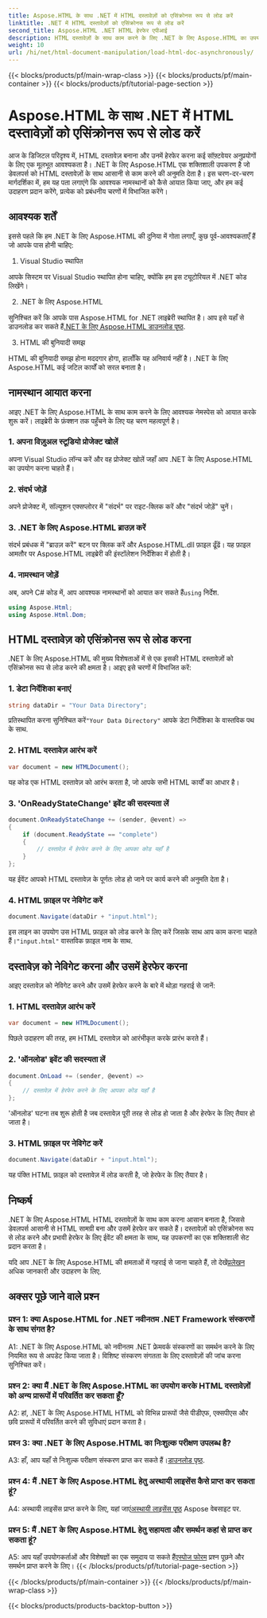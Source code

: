 ```yaml
---
title: Aspose.HTML के साथ .NET में HTML दस्तावेज़ों को एसिंक्रोनस रूप से लोड करें
linktitle: .NET में HTML दस्तावेज़ों को एसिंक्रोनस रूप से लोड करें
second_title: Aspose.HTML .NET HTML हेरफेर एपीआई
description: HTML दस्तावेज़ों के साथ काम करने के लिए .NET के लिए Aspose.HTML का उपयोग करना सीखें। डेवलपर्स के लिए उदाहरणों और अक्सर पूछे जाने वाले प्रश्नों के साथ चरण-दर-चरण मार्गदर्शिका।
weight: 10
url: /hi/net/html-document-manipulation/load-html-doc-asynchronously/
---
```


{{< blocks/products/pf/main-wrap-class >}}
{{< blocks/products/pf/main-container >}}
{{< blocks/products/pf/tutorial-page-section >}}

# Aspose.HTML के साथ .NET में HTML दस्तावेज़ों को एसिंक्रोनस रूप से लोड करें


आज के डिजिटल परिदृश्य में, HTML दस्तावेज़ बनाना और उनमें हेरफेर करना कई सॉफ़्टवेयर अनुप्रयोगों के लिए एक मूलभूत आवश्यकता है। .NET के लिए Aspose.HTML एक शक्तिशाली उपकरण है जो डेवलपर्स को HTML दस्तावेज़ों के साथ आसानी से काम करने की अनुमति देता है। इस चरण-दर-चरण मार्गदर्शिका में, हम यह पता लगाएंगे कि आवश्यक नामस्थानों को कैसे आयात किया जाए, और हम कई उदाहरण प्रदान करेंगे, प्रत्येक को प्रबंधनीय चरणों में विभाजित करेंगे।

## आवश्यक शर्तें

इससे पहले कि हम .NET के लिए Aspose.HTML की दुनिया में गोता लगाएँ, कुछ पूर्व-आवश्यकताएँ हैं जो आपके पास होनी चाहिए:

1. Visual Studio स्थापित

आपके सिस्टम पर Visual Studio स्थापित होना चाहिए, क्योंकि हम इस ट्यूटोरियल में .NET कोड लिखेंगे।

2. .NET के लिए Aspose.HTML

 सुनिश्चित करें कि आपके पास Aspose.HTML for .NET लाइब्रेरी स्थापित है। आप इसे यहाँ से डाउनलोड कर सकते हैं[.NET के लिए Aspose.HTML डाउनलोड पृष्ठ](https://releases.aspose.com/html/net/).

3. HTML की बुनियादी समझ

HTML की बुनियादी समझ होना मददगार होगा, हालाँकि यह अनिवार्य नहीं है। .NET के लिए Aspose.HTML कई जटिल कार्यों को सरल बनाता है।

## नामस्थान आयात करना

आइए .NET के लिए Aspose.HTML के साथ काम करने के लिए आवश्यक नेमस्पेस को आयात करके शुरू करें। लाइब्रेरी के फ़ंक्शन तक पहुँचने के लिए यह चरण महत्वपूर्ण है।

### 1. अपना विज़ुअल स्टूडियो प्रोजेक्ट खोलें

अपना Visual Studio लॉन्च करें और वह प्रोजेक्ट खोलें जहाँ आप .NET के लिए Aspose.HTML का उपयोग करना चाहते हैं।

### 2. संदर्भ जोड़ें

अपने प्रोजेक्ट में, सॉल्यूशन एक्सप्लोरर में "संदर्भ" पर राइट-क्लिक करें और "संदर्भ जोड़ें" चुनें।

### 3. .NET के लिए Aspose.HTML ब्राउज़ करें

संदर्भ प्रबंधक में "ब्राउज़ करें" बटन पर क्लिक करें और Aspose.HTML.dll फ़ाइल ढूँढें। यह फ़ाइल आमतौर पर Aspose.HTML लाइब्रेरी की इंस्टॉलेशन निर्देशिका में होती है।

### 4. नामस्थान जोड़ें

 अब, अपने C# कोड में, आप आवश्यक नामस्थानों को आयात कर सकते हैं`using` निर्देश.

```csharp
using Aspose.Html;
using Aspose.Html.Dom;
```

## HTML दस्तावेज़ को एसिंक्रोनस रूप से लोड करना

.NET के लिए Aspose.HTML की मुख्य विशेषताओं में से एक इसकी HTML दस्तावेज़ों को एसिंक्रोनस रूप से लोड करने की क्षमता है। आइए इसे चरणों में विभाजित करें:

### 1. डेटा निर्देशिका बनाएं

```csharp
string dataDir = "Your Data Directory";
```

 प्रतिस्थापित करना सुनिश्चित करें`"Your Data Directory"` आपके डेटा निर्देशिका के वास्तविक पथ के साथ.

### 2. HTML दस्तावेज़ आरंभ करें

```csharp
var document = new HTMLDocument();
```

यह कोड एक HTML दस्तावेज़ को आरंभ करता है, जो आपके सभी HTML कार्यों का आधार है।

### 3. 'OnReadyStateChange' इवेंट की सदस्यता लें

```csharp
document.OnReadyStateChange += (sender, @event) =>
{
    if (document.ReadyState == "complete")
    {
        // दस्तावेज़ में हेरफेर करने के लिए आपका कोड यहाँ है
    }
};
```

यह ईवेंट आपको HTML दस्तावेज़ के पूर्णतः लोड हो जाने पर कार्य करने की अनुमति देता है।

### 4. HTML फ़ाइल पर नेविगेट करें

```csharp
document.Navigate(dataDir + "input.html");
```

 इस लाइन का उपयोग उस HTML फ़ाइल को लोड करने के लिए करें जिसके साथ आप काम करना चाहते हैं।`"input.html"` वास्तविक फ़ाइल नाम के साथ.

## दस्तावेज़ को नेविगेट करना और उसमें हेरफेर करना

आइए दस्तावेज़ को नेविगेट करने और उसमें हेरफेर करने के बारे में थोड़ा गहराई से जानें:

### 1. HTML दस्तावेज़ आरंभ करें

```csharp
var document = new HTMLDocument();
```

पिछले उदाहरण की तरह, हम HTML दस्तावेज़ को आरंभीकृत करके प्रारंभ करते हैं।

### 2. 'ऑनलोड' इवेंट की सदस्यता लें

```csharp
document.OnLoad += (sender, @event) =>
{
    // दस्तावेज़ में हेरफेर करने के लिए आपका कोड यहाँ है
};
```

'ऑनलोड' घटना तब शुरू होती है जब दस्तावेज़ पूरी तरह से लोड हो जाता है और हेरफेर के लिए तैयार हो जाता है।

### 3. HTML फ़ाइल पर नेविगेट करें

```csharp
document.Navigate(dataDir + "input.html");
```

यह पंक्ति HTML फ़ाइल को दस्तावेज़ में लोड करती है, जो हेरफेर के लिए तैयार है।

## निष्कर्ष

.NET के लिए Aspose.HTML HTML दस्तावेज़ों के साथ काम करना आसान बनाता है, जिससे डेवलपर्स आसानी से HTML सामग्री बना और उसमें हेरफेर कर सकते हैं। दस्तावेज़ों को एसिंक्रोनस रूप से लोड करने और प्रभावी हेरफेर के लिए ईवेंट की क्षमता के साथ, यह उपकरणों का एक शक्तिशाली सेट प्रदान करता है।

 यदि आप .NET के लिए Aspose.HTML की क्षमताओं में गहराई से जाना चाहते हैं, तो देखें[प्रलेखन](https://reference.aspose.com/html/net/) अधिक जानकारी और उदाहरण के लिए.

## अक्सर पूछे जाने वाले प्रश्न

### प्रश्न 1: क्या Aspose.HTML for .NET नवीनतम .NET Framework संस्करणों के साथ संगत है?

A1: .NET के लिए Aspose.HTML को नवीनतम .NET फ्रेमवर्क संस्करणों का समर्थन करने के लिए नियमित रूप से अपडेट किया जाता है। विशिष्ट संस्करण संगतता के लिए दस्तावेज़ों की जांच करना सुनिश्चित करें।

### प्रश्न 2: क्या मैं .NET के लिए Aspose.HTML का उपयोग करके HTML दस्तावेज़ों को अन्य प्रारूपों में परिवर्तित कर सकता हूँ?

A2: हां, .NET के लिए Aspose.HTML HTML को विभिन्न प्रारूपों जैसे पीडीएफ, एक्सपीएस और छवि प्रारूपों में परिवर्तित करने की सुविधाएं प्रदान करता है।

### प्रश्न 3: क्या .NET के लिए Aspose.HTML का निःशुल्क परीक्षण उपलब्ध है?

 A3: हाँ, आप यहाँ से निःशुल्क परीक्षण संस्करण प्राप्त कर सकते हैं।[डाउनलोड पृष्ठ](https://releases.aspose.com/).

### प्रश्न 4: मैं .NET के लिए Aspose.HTML हेतु अस्थायी लाइसेंस कैसे प्राप्त कर सकता हूं?

 A4: अस्थायी लाइसेंस प्राप्त करने के लिए, यहां जाएं[अस्थायी लाइसेंस पृष्ठ](https://purchase.aspose.com/temporary-license/) Aspose वेबसाइट पर.

### प्रश्न 5: मैं .NET के लिए Aspose.HTML हेतु सहायता और समर्थन कहां से प्राप्त कर सकता हूं?

 A5: आप यहाँ उपयोगकर्ताओं और विशेषज्ञों का एक समुदाय पा सकते हैं[एस्पोज फोरम](https://forum.aspose.com/) प्रश्न पूछने और समर्थन प्राप्त करने के लिए।
{{< /blocks/products/pf/tutorial-page-section >}}

{{< /blocks/products/pf/main-container >}}
{{< /blocks/products/pf/main-wrap-class >}}

{{< blocks/products/products-backtop-button >}}
